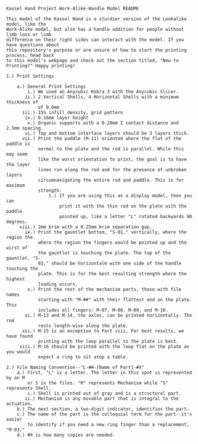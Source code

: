    Kassel Hand Project Work-Alike-Handle Model README
    
    This model of the Kassel Hand is a sturdier version of the Lookalike model, like the 
    Work-Alike model, but also has a handle addition for people without limb loss or limb 
    difference on their right sides can interact with the model. If you have questions about 
    this repository's purpose or are unsure of how to start the printing process, head back 
    to this model's webpage and check out the section titled, "New to Printing?" Happy printing!
    
    1.) Print Settings

        a.) General Print Settings
            i.) We used an Anycubic Kobra 3 with the Anycubic Slicer.
           ii.) 2 Vertical Shells, 4 Horizontal Shells with a minimum thickness of 
                of 0.6mm
          iii.) 15% infill density, grid pattern
           iv.) 0.16mm layer height
            v.) Organic supports with a 0.28mm Z contact distance and 2.5mm spacing.
           vi.) Top and bottom interface layers should be 3 layers thick.
          vii.) Print the paddle (M-11) oriented where the flat of the paddle is 
                normal to the plate and the rod is parallel. While this may seem 
                like the worst orientation to print, the goal is to have tha layer 
                lines run along the rod and for the presence of unbroken layers 
                circumnavigating the entire rod and paddle. This is for maximum 
                strength.
                    1.) If you are using this as a display model, then you can 
                        print it with the thin rod on the plate with the paddle 
                        pointed up, like a letter "L" rotated backwards 90 degrees.
         viii.) 2mm brim with a 0.25mm brim separation gap.
           ix.) Print the gauntlet bottom, "S-01," vertically, where the region the 
                where the region the fingers would be pointed up and the wirst of 
                the gauntlet is touching the plate. The top of the gauntlet, "S-
                03," should be horizontalm with one side of the handle touching the 
                plate. This is for the best resulting strength where the highest 
                loading occurs.
            x.) Print the rest of the mechanism parts, those with file names 
                starting with "M-##" with their flattest end on the plate. This 
                includes all fingers: M-07, M-08, M-09, and M-10.
           xi.) M-13 and M-14, the axles, can be printed horizontally. The rod 
                rests length-wise along the plate.
          xii.) M-15 is an exception to Part viii. For best results, we have found 
                printing with the loop parallel to the plate is best.
         xiii.) M-16 should be printed with the loop flat on the plate as you would 
                expect a ring to sit atop a table.
    
    2.) File Naming Convention--"L-##-[Name of Part]-#X"
        a.) First, "L" is a letter. The letter in this spot is represented by an M 
            or S in the files. "M" represents Mechanism while "S" represents Shell.
            i.) Shell is printed out of gray and is a structural part.
           ii.) Mechanism is any movable part that is integral to the actuation.
        b.) The next section, a two-digit indicator, identifies the part.
        c.) The name of the part is the colloquial term for the part--it's easier 
            to identify if you need a new ring finger than a replacement, "M-03."
        d.) #X is how many copies are needed.
